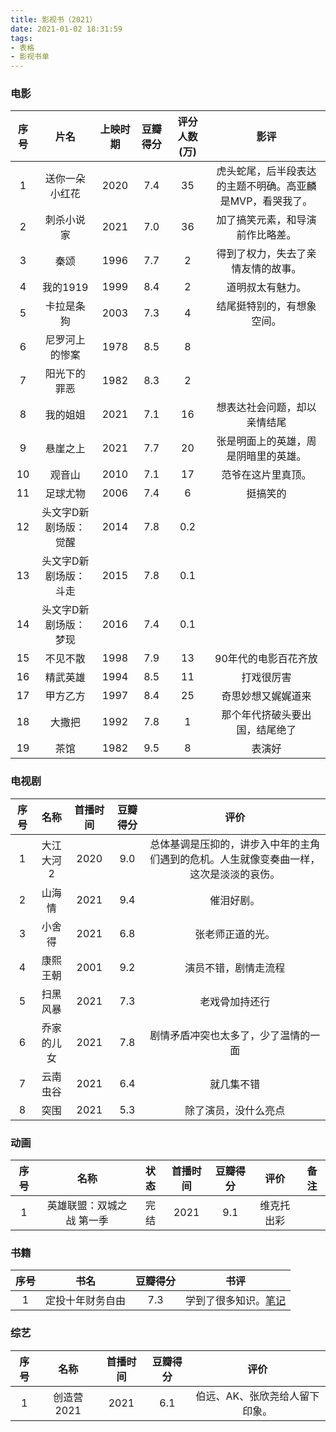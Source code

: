 ```yaml
---
title: 影视书（2021）
date: 2021-01-02 18:31:59
tags:
- 表格
- 影视书单
---
```


### 电影

|序号|片名|上映时期|豆瓣得分|评分人数(万)|影评|
|:-:|:-:|:-:|:-:|:-:|:-:|
|1|送你一朵小红花|2020|7.4|35|虎头蛇尾，后半段表达的主题不明确。高亚麟是MVP，看哭我了。|
|2|刺杀小说家|2021|7.0|36|加了搞笑元素，和导演前作比略差。|
|3|秦颂|1996|7.7|2|得到了权力，失去了亲情友情的故事。|
|4|我的1919|1999|8.4|2|道明叔太有魅力。|
|5|卡拉是条狗|2003|7.3|4|结尾挺特别的，有想象空间。|
|6|尼罗河上的惨案|1978|8.5|8||
|7|阳光下的罪恶|1982|8.3|2|
|8|我的姐姐|2021|7.1|16|想表达社会问题，却以亲情结尾|
|9|悬崖之上|2021|7.7|20|张是明面上的英雄，周是阴暗里的英雄。|
|10|观音山|2010|7.1|17|范爷在这片里真顶。|
|11|足球尤物|2006|7.4|6|挺搞笑的|
|12|头文字D新剧场版：觉醒|2014|7.8|0.2|
|13|头文字D新剧场版：斗走|2015|7.8|0.1|
|14|头文字D新剧场版：梦现|2016|7.4|0.1|
|15|不见不散|1998|7.9|13|90年代的电影百花齐放|
|16|精武英雄|1994|8.5|11|打戏很厉害|
|17|甲方乙方|1997|8.4|25|奇思妙想又娓娓道来|
|18|大撒把|1992|7.8|1|那个年代挤破头要出国，结尾绝了|
|19|茶馆|1982|9.5|8|表演好|


### 电视剧

|序号|名称|首播时间|豆瓣得分|评价|
|:-:|:-:|:-:|:-:|:-:|
|1|大江大河2|2020|9.0|总体基调是压抑的，讲步入中年的主角们遇到的危机。人生就像变奏曲一样，这次是淡淡的哀伤。|
|2|山海情|2021|9.4|催泪好剧。|
|3|小舍得|2021|6.8|张老师正道的光。|
|4|康熙王朝|2001|9.2|演员不错，剧情走流程|
|5|扫黑风暴|2021|7.3|老戏骨加持还行|
|6|乔家的儿女|2021|7.8|剧情矛盾冲突也太多了，少了温情的一面|
|7|云南虫谷|2021|6.4|就几集不错|
|8|突围|2021|5.3|除了演员，没什么亮点|

### 动画

|序号|名称|状态|首播时间|豆瓣得分|评价|备注|
|:-:|:-:|:-:|:-:|:-:|:--:|:--:|
|1|英雄联盟：双城之战 第一季|完结|2021|9.1|维克托出彩||

### 书籍

|序号|书名|豆瓣得分|书评|
|:-:|:-:|:-:|:-:|
|1|定投十年财务自由|7.3|学到了很多知识。[笔记](https://amasawaseiji.github.io/2021/01/17/【定投十年财务自由】/)|

### 综艺

|序号|名称|首播时间|豆瓣得分|评价|
|:-:|:-:|:-:|:-:|:-:|
|1|创造营2021|2021|6.1|伯远、AK、张欣尧给人留下印象。|
